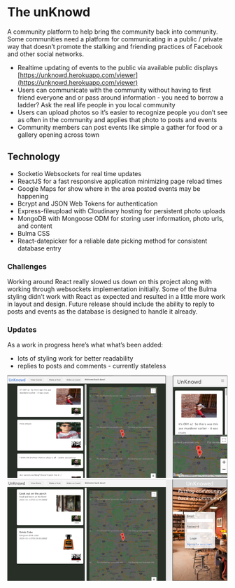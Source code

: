 # The unKnowd

A community platform to help bring the community back into community. Some communities need a platform for communicating in a public / private way that doesn’t promote the stalking and friending practices of Facebook and other social networks.

- Realtime updating of events to the public via available public displays [https://unknowd.herokuapp.com/viewer](https://unknowd.herokuapp.com/viewer)
- Users can communicate with the community without having to first friend everyone and or pass around information - you need to borrow a ladder? Ask the real life people in you local community
- Users can upload photos so it’s easier to recognize people you don’t see as often in the community and applies that photo to posts and events
- Community members can post events like simple a gather for food or a gallery opening across town

## Technology

- Socketio Websockets for real time updates
- ReactJS for a fast responsive application minimizing page reload times
- Google Maps for show where in the area posted events may be happening
- Bcrypt and JSON Web Tokens for authentication
- Express-fileupload with Cloudinary hosting for persistent photo uploads
- MongoDB with Mongoose ODM for storing user information, photo urls, and content
- Bulma CSS
- React-datepicker for a reliable date picking method for consistent database entry

### Challenges

Working around React really slowed us down on this project along with working through websockets implementation initially. Some of the Bulma styling didn’t work with React as expected and resulted in a little more work in layout and design. Future release should include the ability to reply to posts and events as the database is designed to handle it already.

### Updates

As a work in progress here’s what what’s been added:

- lots of styling work for better readability
- replies to posts and comments - currently stateless

![mobile login and event](readmeImages/eventlogin.jpg)
![posts](readmeImages/posts.png)
